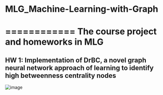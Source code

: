 # MLG_Machine-Learning-with-Graph
============
The course project and homeworks in MLG
============
## HW 1: Implementation of DrBC, a novel graph neural network approach of learning to identify high betweenness centrality nodes
![image](https://user-images.githubusercontent.com/36630295/125025232-e2e00780-e0b4-11eb-9928-ed240dfb26af.png)
